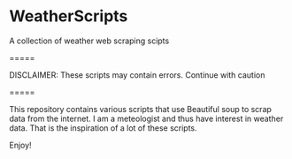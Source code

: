 # WeatherScripts

A collection of weather web scraping scipts

=====

DISCLAIMER: These scripts may contain errors. Continue with caution

=====

This repository contains various scripts that use Beautiful soup to scrap data from the internet. I am a meteologist and thus have interest in weather data. That is the inspiration of a lot of these scripts. 

Enjoy!

